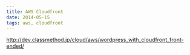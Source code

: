 ```yaml
---
title: AWS Cloudfront
date: 2014-05-15
tags: aws, cloudfront
---
```






<http://dev.classmethod.jp/cloud/aws/wordpress_with_cloudfront_front-ended/>